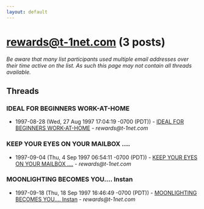 ```yaml
---
layout: default
---
```


# rewards@t-1net.com (3 posts)

_Be aware that many list participants used multiple email addresses over their time active on the list. As such this page may not contain all threads available._

## Threads

### IDEAL FOR BEGINNERS WORK-AT-HOME
+ 1997-08-28 (Wed, 27 Aug 1997 17:04:19 -0700 (PDT)) - [IDEAL FOR BEGINNERS WORK-AT-HOME](/archive/1997/08/6a7fff0eb09e3d0bc0f7ec275b932ac0ef700991790d5ad57b5b2ebf5ef7ad49) - _rewards@t-1net.com_

### KEEP YOUR EYES ON YOUR MAILBOX ....
+ 1997-09-04 (Thu, 4 Sep 1997 06:54:11 -0700 (PDT)) - [KEEP YOUR EYES ON YOUR MAILBOX ....](/archive/1997/09/7ec683bf38c85fd1c8588cfad593eeb1129b27625b2673c185382583fce2fa51) - _rewards@t-1net.com_

### MOONLIGHTING BECOMES YOU.... Instan
+ 1997-09-18 (Thu, 18 Sep 1997 16:46:49 -0700 (PDT)) - [MOONLIGHTING BECOMES YOU.... Instan](/archive/1997/09/71fa3d80cda22dda14303f996f9c3945090a37aa548f2bdb7152080b94ea5843) - _rewards@t-1net.com_

